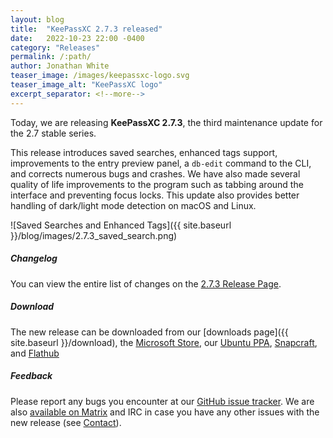 ```yaml
---
layout: blog
title:  "KeePassXC 2.7.3 released"
date:   2022-10-23 22:00 -0400
category: "Releases"
permalink: /:path/
author: Jonathan White
teaser_image: /images/keepassxc-logo.svg
teaser_image_alt: "KeePassXC logo"
excerpt_separator: <!--more-->
---
```


Today, we are releasing **KeePassXC 2.7.3**, the third maintenance update for the 2.7 stable series.

This release introduces saved searches, enhanced tags support, improvements to the entry preview panel,
a `db-edit` command to the CLI, and corrects numerous bugs and crashes. We have also made several quality
of life improvements to the program such as tabbing around the interface and preventing focus locks. This
update also provides better handling of dark/light mode detection on macOS and Linux.

<!--more-->

![Saved Searches and Enhanced Tags]({{ site.baseurl }}/blog/images/2.7.3_saved_search.png)

##### Changelog

You can view the entire list of changes on the [2.7.3 Release Page](https://github.com/keepassxreboot/keepassxc/releases/tag/2.7.3).

##### Download

The new release can be downloaded from our
[downloads page]({{ site.baseurl }}/download), the [Microsoft Store](https://apps.microsoft.com/store/detail/keepassxc/XP8K2L36VP0QMB),
our [Ubuntu PPA](https://launchpad.net/~phoerious/+archive/ubuntu/keepassxc/), 
[Snapcraft](https://snapcraft.io/keepassxc/), and [Flathub](https://www.flathub.org/apps/details/org.keepassxc.KeePassXC)

##### Feedback

Please report any bugs you encounter at our [GitHub issue tracker](https://github.com/keepassxreboot/keepassxc/issues).
We are also [available on Matrix](https://matrix.to/#/!zUxwGnFkUyycpxeHeM:matrix.org?via=matrix.org) and IRC in case you 
have any other issues with the new release (see [Contact](/team/#contact)).
